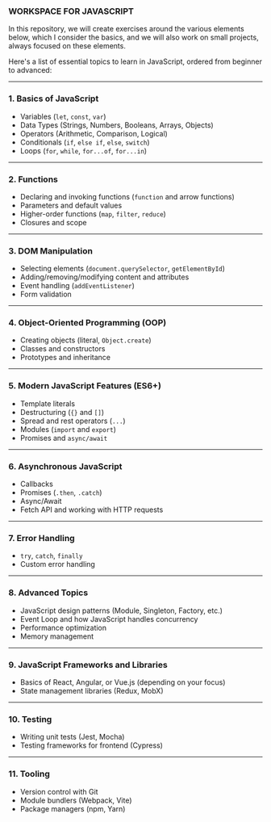 ### WORKSPACE FOR JAVASCRIPT


In this repository, we will create exercises around the various elements below, which I consider the basics, and we will also work on small projects, always focused on these elements.


Here's a list of essential topics to learn in JavaScript, ordered from beginner to advanced:

---

### **1. Basics of JavaScript**
- Variables (`let`, `const`, `var`)  
- Data Types (Strings, Numbers, Booleans, Arrays, Objects)  
- Operators (Arithmetic, Comparison, Logical)  
- Conditionals (`if`, `else if`, `else`, `switch`)  
- Loops (`for`, `while`, `for...of`, `for...in`)  

---

### **2. Functions**
- Declaring and invoking functions (`function` and arrow functions)  
- Parameters and default values  
- Higher-order functions (`map`, `filter`, `reduce`)  
- Closures and scope  

---

### **3. DOM Manipulation**
- Selecting elements (`document.querySelector`, `getElementById`)  
- Adding/removing/modifying content and attributes  
- Event handling (`addEventListener`)  
- Form validation  

---

### **4. Object-Oriented Programming (OOP)**
- Creating objects (literal, `Object.create`)  
- Classes and constructors  
- Prototypes and inheritance  

---

### **5. Modern JavaScript Features (ES6+)**
- Template literals  
- Destructuring (`{}` and `[]`)  
- Spread and rest operators (`...`)  
- Modules (`import` and `export`)  
- Promises and `async/await`  

---

### **6. Asynchronous JavaScript**
- Callbacks  
- Promises (`.then`, `.catch`)  
- Async/Await  
- Fetch API and working with HTTP requests  

---

### **7. Error Handling**
- `try`, `catch`, `finally`  
- Custom error handling  

---

### **8. Advanced Topics**
- JavaScript design patterns (Module, Singleton, Factory, etc.)  
- Event Loop and how JavaScript handles concurrency  
- Performance optimization  
- Memory management  

---

### **9. JavaScript Frameworks and Libraries**
- Basics of React, Angular, or Vue.js (depending on your focus)  
- State management libraries (Redux, MobX)  

---

### **10. Testing**
- Writing unit tests (Jest, Mocha)  
- Testing frameworks for frontend (Cypress)  

---

### **11. Tooling**
- Version control with Git  
- Module bundlers (Webpack, Vite)  
- Package managers (npm, Yarn)  

